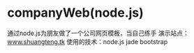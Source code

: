 companyWeb(node.js)
===================

通过node.js为朋友做了一个公司网页模板，当自己练手
演示站点：www.shuangteng.tk
使用的技术：node.js  jade  bootstrap
